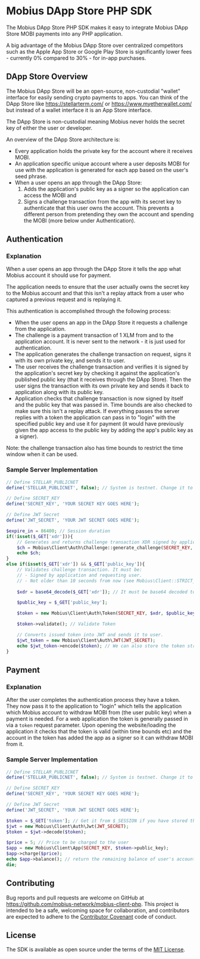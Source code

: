 # Mobius DApp Store PHP SDK

The Mobius DApp Store PHP SDK makes it easy to integrate Mobius DApp Store MOBI payments into any PHP application.

A big advantage of the Mobius DApp Store over centralized competitors such as the Apple App Store or Google Play Store is significantly lower fees - currently 0% compared to 30% - for in-app purchases.

## DApp Store Overview

The Mobius DApp Store will be an open-source, non-custodial "wallet" interface for easily sending crypto payments to apps. You can think of the DApp Store like https://stellarterm.com/ or https://www.myetherwallet.com/ but instead of a wallet interface it is an App Store interface.

The DApp Store is non-custodial meaning Mobius never holds the secret key of either the user or developer.

An overview of the DApp Store architecture is:

- Every application holds the private key for the account where it receives MOBI.
- An application specific unique account where a user deposits MOBI for use with the application is generated for each app based on the user's seed phrase.
- When a user opens an app through the DApp Store:
  1) Adds the application's public key as a signer so the application can access the MOBI and
  2) Signs a challenge transaction from the app with its secret key to authenticate that this user owns the account. This prevents a different person from pretending they own the account and spending the MOBI (more below under Authentication).

## Authentication

### Explanation

When a user opens an app through the DApp Store it tells the app what Mobius account it should use for payment.

The application needs to ensure that the user actually owns the secret key to the Mobius account and that this isn't a replay attack from a user who captured a previous request and is replaying it.

This authentication is accomplished through the following process:

* When the user opens an app in the DApp Store it requests a challenge from the application.
* The challenge is a payment transaction of 1 XLM from and to the application account. It is never sent to the network - it is just used for authentication.
* The application generates the challenge transaction on request, signs it with its own private key, and sends it to user.
* The user receives the challenge transaction and verifies it is signed by the application's secret key by checking it against the application's published public key (that it receives through the DApp Store). Then the user signs the transaction with its own private key and sends it back to application along with its public key.
* Application checks that challenge transaction is now signed by itself and the public key that was passed in. Time bounds are also checked to make sure this isn't a replay attack. If everything passes the server replies with a token the application can pass in to "login" with the specified public key and use it for payment (it would have previously given the app access to the public key by adding the app's public key as a signer).

Note: the challenge transaction also has time bounds to restrict the time window when it can be used.

### Sample Server Implementation

```php
// Define STELLAR_PUBLICNET
define('STELLAR_PUBLICNET', false); // System is testnet. Change it to true for publicnet

// Define SECRET_KEY
define('SECRET_KEY', 'YOUR SECRET KEY GOES HERE');

// Define JWT Secret
define('JWT_SECRET', 'YOUR JWT SECRET GOES HERE');

$expire_in = 86400; // Session duration
if(!isset($_GET['xdr'])){
    // Generates and returns challenge transaction XDR signed by application to user
    $ch = Mobius\Client\Auth\Challenge::generate_challenge(SECRET_KEY, $expire_in);
    echo $ch;
}
else if(isset($_GET['xdr']) && $_GET['public_key']){
    // Validates challenge transaction. It must be:
    // - Signed by application and requesting user.
    // - Not older than 10 seconds from now (see Mobius\Client::STRICT_INTERVAL`)
    
    $xdr = base64_decode($_GET['xdr']); // It must be base64 decoded to pass to Token class

    $public_key = $_GET['public_key'];   

    $token = new Mobius\Client\Auth\Token(SECRET_KEY, $xdr, $public_key);

    $token->validate(); // Validate Token

    // Converts issued token into JWT and sends it to user.
    $jwt_token = new Mobius\Client\Auth\JWT(JWT_SECRET);
    echo $jwt_token->encode($token); // We can also store the token string in PHP $_SESSION
}
```

## Payment

### Explanation

After the user completes the authentication process they have a token. They now pass it to the application to "login" which tells the application which Mobius account to withdraw MOBI from (the user public key) when a payment is needed. For a web application the token is generally passed in via a `token` request parameter. Upon opening the website/loading the application it checks that the token is valid (within time bounds etc) and the account in the token has added the app as a signer so it can withdraw MOBI from it.

### Sample Server Implementation

```php
// Define STELLAR_PUBLICNET
define('STELLAR_PUBLICNET', false); // System is testnet. Change it to true for publicnet

// Define SECRET_KEY
define('SECRET_KEY', 'YOUR SECRET KEY GOES HERE');

// Define JWT Secret
define('JWT_SECRET', 'YOUR JWT SECRET GOES HERE');

$token = $_GET['token']; // Get it from $_SESSION if you have stored there.
$jwt = new Mobius\Client\Auth\Jwt(JWT_SECRET);
$token = $jwt->decode($token);  

$price = 5; // Price to be charged to the user
$app = new Mobius\Client\App(SECRET_KEY, $token->public_key);
$app->charge($price);
echo $app->balance(); // return the remaining balance of user's account
die;
```

## Contributing

Bug reports and pull requests are welcome on GitHub at https://github.com/mobius-network/mobius-client-php. This project is intended to be a safe, welcoming space for collaboration, and contributors are expected to adhere to the [Contributor Covenant](http://contributor-covenant.org) code of conduct.

## License

The SDK is available as open source under the terms of the [MIT License](https://opensource.org/licenses/MIT).
